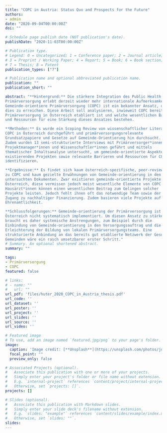 ```yaml
---
title: "COPC in Austria: Status Quo and Prospects for the Future"
authors:
- admin
date: "2020-09-04T00:00:00Z"
doi: ""

# Schedule page publish date (NOT publication's date).
publishDate: "2020-11-03T00:00:00Z"

# Publication type.
# Legend: 0 = Uncategorized; 1 = Conference paper; 2 = Journal article;
# 3 = Preprint / Working Paper; 4 = Report; 5 = Book; 6 = Book section;
# 7 = Thesis; 8 = Patent
publication_types: ["7"]

# Publication name and optional abbreviated publication name.
publication: ""
publication_short: ""

abstract: "**Hintergrund:** Die stärkere Integration des Public Health-Ansatzes in die
Primärversorgung erlebt derzeit wieder mehr internationale Aufmerksamkeit.
Gemeinde-orientiere Primärversorgung (COPC) ist ein bekannter Ansatz, um
dies zu erreichen. Diese Arbeit soll analysieren, inwieweit COPC bereits in der
Primärversorgung in Österreich etabliert ist und welche wesentlichen Barrieren
und Ressourcen für eine Stärkung dieses Ansatzes bestehen.  

**Methoden:** Es wurde ein Scoping Review von wissenschaftlicher Literatur zu
COPC in Österreich durchgeführt und primärversorgungsrelevante
Grundsatzpapiere und Gesetze auf Gemeinde-Orientierung hin durchsucht.
Zudem wurden 13 semi-strukturierte Interviews mit Primärversorger*innen,
Projektmanager*innen und Wissenschaftler*innen geführt und mittels
thematischer Inhaltsanalyse untersucht, um gemeinde-orientierte Aspekte in
existierenden Projekten sowie relevante Barrieren und Ressourcen für COPC zu
identifizieren.  

**Ergebnisse:** Es findet sich kaum österreich-spezifische, peer-reviewte Literatur
zu COPC und kaum gezielte Erwähnungen von Gemeinde-orientierung in den
untersuchten Dokumenten. Zwar existieren gemeinde-orientierte Projekte in
Österreich, diese vermissen jedoch meist wesentliche Elemente von COPC.
Hausärzt*innen können einen wesentlichen Beitrag zum Gelingen solcher
Projekte leisten. Jedoch fehlt ihnen oft das notwendige Team sowie der einfache
Zugang zu nachhaltiger Finanzierung. Zudem basieren viele Projekte auf
Ehrenamtlichkeit.  

**Schlussfolgerungen:** Gemeinde-orientierung der Primärversorgung ist in
Österreich nicht systematisch implementiert. Um diesen Ansatz zu stärken
braucht es daher systemische Anstrengungen, zum Beispiel durch die
Einbindung von Gemeinde-orientierung in den Versorgungsauftrag und die
Erleichterung der Bildung von lokalen Primärversorgungsteams. Eine
strukturierte Anbindung an das bereits gut etablierte Netzwerk der Gesunden
Gemeinden wäre ein rasch umsetzbarer erster Schritt."
# Summary. An optional shortened abstract.
summary: ""

tags:
- Primärversorgung
- COPC
featured: false

# links:
# - name: ""
#   url: ""
url_pdf: 'files/huter_2020_COPC_in_Austria_thesis.pdf' 
url_code: ''
url_dataset: ''
url_poster: ''
url_project: ''
url_slides: ''
url_source: ''
url_video: ''

# Featured image
# To use, add an image named `featured.jpg/png` to your page's folder.
image:
  caption: 'Image credit: [**Unsplash**](https://unsplash.com/photos/jdD8gXaTZsc)'
  focal_point: ""
  preview_only: false

# Associated Projects (optional).
#   Associate this publication with one or more of your projects.
#   Simply enter your project's folder or file name without extension.
#   E.g. `internal-project` references `content/project/internal-project/index.md`.
#   Otherwise, set `projects: []`.
projects: []

# Slides (optional).
#   Associate this publication with Markdown slides.
#   Simply enter your slide deck's filename without extension.
#   E.g. `slides: "example"` references `content/slides/example/index.md`.
#   Otherwise, set `slides: ""`.
slides:
---
```

